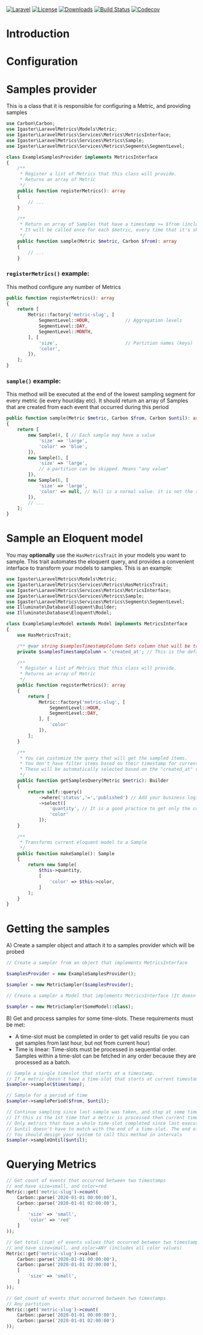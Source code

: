 [![Laravel](https://img.shields.io/badge/Laravel-orange.svg)](http://laravel.com)
[![License](http://img.shields.io/badge/license-MIT-brightgreen.svg)](https://tldrlegal.com/license/mit-license)
[![Downloads](https://img.shields.io/packagist/dt/igaster/GITHUB_ADDRESS.svg)](https://packagist.org/packages/igaster/GITHUB_ADDRESS)
[![Build Status](https://img.shields.io/travis/igaster/GITHUB_ADDRESS.svg)](https://travis-ci.org/igaster/GITHUB_ADDRESS)
[![Codecov](https://img.shields.io/codecov/c/github/igaster/GITHUB_ADDRESS.svg)](https://codecov.io/github/igaster/GITHUB_ADDRESS)

# Introduction

# Configuration

# Samples provider

This is a class that it is responsible for configuring a Metric, and providing samples

```php
use Carbon\Carbon;
use Igaster\LaravelMetrics\Models\Metric;
use Igaster\LaravelMetrics\Services\Metrics\MetricsInterface;
use Igaster\LaravelMetrics\Services\Metrics\Sample;
use Igaster\LaravelMetrics\Services\Metrics\Segments\SegmentLevel;

class ExampleSamplesProvider implements MetricsInterface
{
    /**
     * Register a list of Metrics that this class will provide.
     * Returns an array of Metric
     */
    public function registerMetrics(): array 
    {
        // ...
    }

    /**
     * Return an array of Samples that have a timestamp >= $from (inclusive) and < $until (exclusive)
     * It will be called once for each $metric, every time that it's shortest sampling period has been completed (ie  every minute/day etc)
     */
    public function sample(Metric $metric, Carbon $from): array
    {
        // ...
    }
```

### `registerMetrics()` example:

This method configure any number of Metrics

```php
public function registerMetrics(): array 
{
    return [
        Metric::factory('metric-slug', [
            SegmentLevel::HOUR,             // Aggregation levels
            SegmentLevel::DAY,
            SegmentLevel::MONTH,
        ], [
            'size',                         // Partition names (keys)
            'color',
        ]),
    ];
}
```

### `sample()` example:

This method will be executed at the end of the lowest sampling segment for every metric (ie every hour/day etc). It should return an array of Samples that are created from each event that occurred during this period

```php
public function sample(Metric $metric, Carbon $from, Carbon $until): array
{
    return [
        new Sample(4, [ // Each sample may have a value
            'size' => 'large',
            'color' => 'blue',
        ]),
        new Sample(5, [
            'size' => 'large',
            // a partition can be skipped. Means "any value"
        ]),
        new Sample(6, [
            'size' => 'large',
            'color' => null, // Null is a normal value. it is not the same with skipping it (=any value) 
        ]),
        // ...
    ];
}
```

# Sample an Eloquent model

You may **optionally** use the `HasMetricsTrait` in your models you want to sample. This trait automates the eloquent query, and provides a convenient interface to transform your models to samples. This is an example:

```php
use Igaster\LaravelMetrics\Models\Metric;
use Igaster\LaravelMetrics\Services\Metrics\HasMetricsTrait;
use Igaster\LaravelMetrics\Services\Metrics\MetricsInterface;
use Igaster\LaravelMetrics\Services\Metrics\Sample;
use Igaster\LaravelMetrics\Services\Metrics\Segments\SegmentLevel;
use Illuminate\Database\Eloquent\Builder;
use Illuminate\Database\Eloquent\Model;

class ExampleSamplesModel extends Model implements MetricsInterface
{
    use HasMetricsTrait;

    /** @var string $samplesTimestampColumn Sets column that will be treated as a timestamp */
    private $samplesTimestampColumn = 'created_at'; // This is the default. Declaration can be omitted

    /**
     * Register a list of Metrics that this class will provide.
     * Returns an array of Metric
     */
    public function registerMetrics(): array
    {
        return [
            Metric::factory('metric-slug', [
                SegmentLevel::HOUR,
                SegmentLevel::DAY,
            ], [
                'color'
            ]),
        ];
    }

    /**
     * You can customize the query that will get the sampled items.
     * You don't have filter items based on their timestamp for current time slot.
     * These will be automatically selected based on the "created_at" value
     */
    public function getSamplesQuery(Metric $metric): Builder
    {
        return self::query()
            ->where('status','=','published') // Add your business logic...
            ->select([
                'quantity', // It is a good practice to get only the columns that are required in makeSample()
                'color' 
            ]);
    }

    /**
     * Transforms current eloquent model to a Sample
     */
    public function makeSample(): Sample
    {
        return new Sample(
            $this->quantity,
            [
                'color' => $this->color,
            ]
        );
    }
}
```

# Getting the samples

A) Create a sampler object and attach it to a samples provider which will be probed

```php
// Create a sampler from an object that implements MetricsInterface

$samplesProvider = new ExampleSamplesProvider(); 

$sampler = new MetricSampler($samplesProvider);

// Create a sampler a Model that implements MetricsInterface (It doesn't have to be an object instance)

$sampler = new MetricSampler(SomeModel::class);
```

B) Get and process samples for some time-slots. These requirements must be met:

- A time-slot must be completed in order to get valid results (ie you can get samples from last hour, but not from current hour)
- Time is linear: Time-slots must be processed in sequential order. Samples within a time-slot can be fetched in any order because they are processed as a batch.


```php
// Sample a single timeslot that starts at a timestamp.
// If a metric doesn't have a time-slot that starts at current timestamp, it will be skipped.
$sampler->sample($timestamp);

// Sample for a period of time
$sampler->samplePeriod($from, $until);

// Continue sampling since last sample was taken, and stop at some timestamp.
// If this is the 1st time that a metric is processed then current timestamp is initialized as starting time
// Only metrics that have a whole time-slot completed since last execution will be executed.
// $until doesn't have to match with the end of a time-slot. The end of the latest time-slot for each metric will be calculated and used. 
// You should design your system to call this method in intervals
$sampler->sampleUntil($until);
```

# Querying Metrics

```php
// Get count of events that occurred between two timestamps
// and have size=small, and color=red
Metric::get('metric-slug')->count(
    Carbon::parse('2020-01-01 00:00:00'),
    Carbon::parse('2020-01-01 02:00:00'),
    [
        'size' => 'small',
        'color' => 'red'
    ]
));

// Get total (sum) of events values that occurred between two timestamps
// and have size=small, and color=ANY (includes all color values)
Metric::get('metric-slug')->value(
    Carbon::parse('2020-01-01 00:00:00'),
    Carbon::parse('2020-01-01 02:00:00'),
    [
        'size' => 'small',
    ]
));

// Get count of events that occurred between two timestamps
// Any partition
Metric::get('metric-slug')->count(
    Carbon::parse('2020-01-01 00:00:00'),
    Carbon::parse('2020-01-01 02:00:00')
));
``` 
